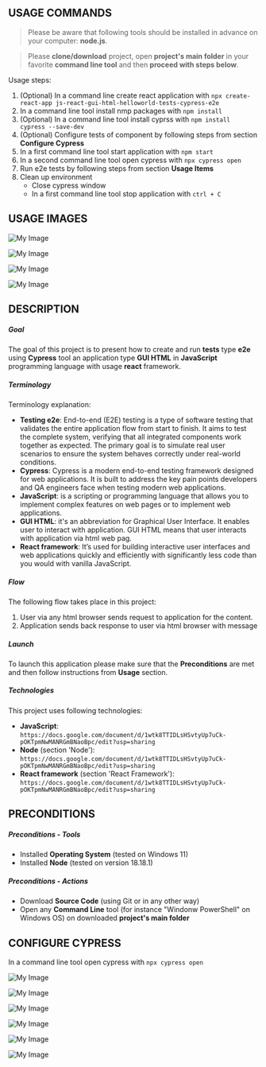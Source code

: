 USAGE COMMANDS
--------------

> Please be aware that following tools should be installed in advance on your computer: **node.js**. 

> Please **clone/download** project, open **project's main folder** in your favorite **command line tool** and then **proceed with steps below**. 

Usage steps:
1. (Optional) In a command line create react application with `npx create-react-app js-react-gui-html-helloworld-tests-cypress-e2e`
1. In a command line tool install nmp packages with `npm install`
1. (Optional) In a command line tool install cyprss with `npm install cypress --save-dev`
1. (Optional) Configure tests of component by following steps from section **Configure Cypress**
1. In a first command line tool start application with `npm start`
1. In a second command line tool open cypress with `npx cypress open`
1. Run e2e tests by following steps from section **Usage Items**
1. Clean up environment 
     * Close cypress window
     * In a first command line tool stop application with `ctrl + C`


USAGE IMAGES
------------

![My Image](readme-images/image-01.png)

![My Image](readme-images/image-02.png)

![My Image](readme-images/image-03.png)

![My Image](readme-images/image-04.png)


DESCRIPTION
-----------

##### Goal
The goal of this project is to present how to create and run **tests** type **e2e** using **Cypress** tool an application type **GUI HTML** in **JavaScript** programming language with usage **react** framework.

##### Terminology
Terminology explanation:
* **Testing e2e**: End-to-end (E2E) testing is a type of software testing that validates the entire application flow from start to finish. It aims to test the complete system, verifying that all integrated components work together as expected. The primary goal is to simulate real user scenarios to ensure the system behaves correctly under real-world conditions.
* **Cypress**: Cypress is a modern end-to-end testing framework designed for web applications. It is built to address the key pain points developers and QA engineers face when testing modern web applications.
* **JavaScript**: is a scripting or programming language that allows you to implement complex features on web pages or to implement web applications.
* **GUI HTML**: it's an abbreviation for Graphical User Interface. It enables user to interact with application. GUI HTML means that user interacts with application via html web pag.
* **React framework**: It’s used for building interactive user interfaces and web applications quickly and efficiently with significantly less code than you would with vanilla JavaScript.

##### Flow
The following flow takes place in this project:
1. User via any html browser sends request to application for the content.
1. Application sends back response to user via html browser with message

##### Launch
To launch this application please make sure that the **Preconditions** are met and then follow instructions from **Usage** section.

##### Technologies
This project uses following technologies:
* **JavaScript**: `https://docs.google.com/document/d/1wtk8TTIDLsHSvtyUp7uCk-pOKTpmNwMANRGmBNaoBpc/edit?usp=sharing`
* **Node** (section 'Node'): `https://docs.google.com/document/d/1wtk8TTIDLsHSvtyUp7uCk-pOKTpmNwMANRGmBNaoBpc/edit?usp=sharing`
* **React framework** (section 'React Framework'): `https://docs.google.com/document/d/1wtk8TTIDLsHSvtyUp7uCk-pOKTpmNwMANRGmBNaoBpc/edit?usp=sharing`


PRECONDITIONS
-------------

##### Preconditions - Tools
* Installed **Operating System** (tested on Windows 11)
* Installed **Node** (tested on version 18.18.1)

##### Preconditions - Actions
* Download **Source Code** (using Git or in any other way) 
* Open any **Command Line** tool (for instance "Windonw PowerShell" on Windows OS) on downloaded **project's main folder**


CONFIGURE CYPRESS
-----------------

In a command line tool open cypress with `npx cypress open`

![My Image](readme-images/cypress-01.png)

![My Image](readme-images/cypress-02.png)

![My Image](readme-images/cypress-03.png)

![My Image](readme-images/cypress-04.png)

![My Image](readme-images/cypress-05.png)

![My Image](readme-images/cypress-06.png)
